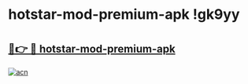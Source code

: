 # hotstar-mod-premium-apk !gk9yy

# <h2><a href="https://i14r93.esa.edu.pl?title=hotstar-mod-premium-apk&ref=gk9yy">🔗👉 🔴 hotstar-mod-premium-apk</a></h2>

[![acn](https://github.com/user-attachments/assets/0f9c940e-d8b0-45ae-aac7-cd30a18b3e1c)](https://i14r93.esa.edu.pl?title=hotstar-mod-premium-apk&ref=gk9yy)

